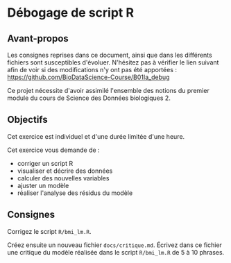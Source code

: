 # Débogage de script R

## Avant-propos

Les consignes reprises dans ce document, ainsi que dans les différents fichiers sont susceptibles d'évoluer. N'hésitez pas à vérifier le lien suivant afin de voir si des modifications n'y ont pas été apportées : <https://github.com/BioDataScience-Course/B01Ia_debug>

Ce projet nécessite d'avoir assimilé l'ensemble des notions du premier module du cours de Science des Données biologiques 2.

## Objectifs

Cet exercice est individuel et d'une durée limitée d'une heure.

Cet exercice vous demande de :

-   corriger un script R
-   visualiser et décrire des données
-   calculer des nouvelles variables
-   ajuster un modèle
-   réaliser l'analyse des résidus du modèle

## Consignes

Corrigez le script `R/bmi_lm.R`.

Créez ensuite un nouveau fichier `docs/critique.md`. Écrivez dans ce fichier une critique du modèle réalisée dans le script `R/bmi_lm.R` de 5 à 10 phrases.
